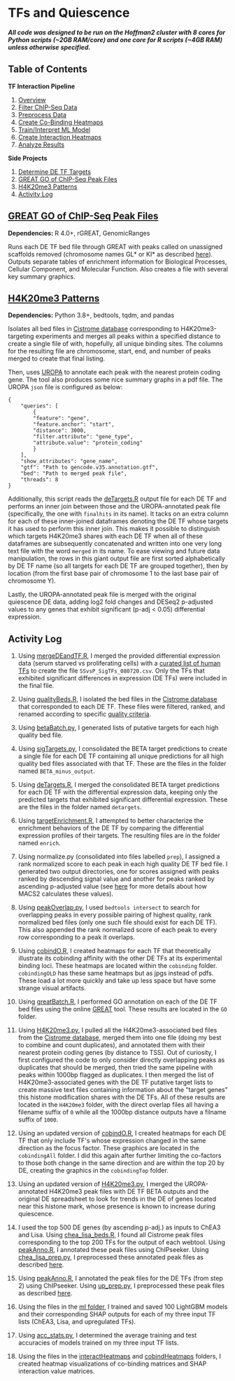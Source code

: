 # TFs and Quiescence
_**All code was designed to be run on the Hoffman2 cluster with 8 cores for Python scripts (~2GB RAM/core) and one core for R scripts (~4GB RAM) unless otherwise specified.**_

## Table of Contents
**TF Interaction Pipeline**
1. [Overview](Poster.pdf)
1. [Filter ChIP-Seq Data](getBeds/info.md)
1. [Preprocess Data](preprocess/info.md)
1. [Create Co-Binding Heatmaps](cobindHeatmaps/info.md)
1. [Train/Interpret ML Model](ml/info.md)
1. [Create Interaction Heatmaps](interactHeatmaps/info.md)
1. [Analyze Results](analyze/info.md)

**Side Projects**
1. [Determine DE TF Targets](beta/info.md)
1. [GREAT GO of ChIP-Seq Peak Files](#great-go-of-chip-seq-peak-files)
1. [H4K20me3 Patterns](#h4k20me3-patterns)
1. [Activity Log](#Activity%20Log)

## [GREAT GO of ChIP-Seq Peak Files](greatBatch.R)
**Dependencies:** R 4.0+, rGREAT, GenomicRanges

Runs each DE TF bed file through GREAT with peaks called on unassigned scaffolds removed (chromosome names GL* or KI* as described [here](https://github.com/dpryan79/ChromosomeMappings/blob/master/GRCh38_ensembl2UCSC.txt)). Outputs separate tables of enrichment information for Biological Processes, Cellular Component, and Molecular Function. Also creates a file with several key summary graphics.

## [H4K20me3 Patterns](H4K20me3.py)
**Dependencies:** Python 3.8+, bedtools, tqdm, and pandas

Isolates all bed files in [Cistrome database](http://cistrome.org/db/#/) corresponding to H4K20me3-targeting experiments and merges all peaks within a specified distance to create a single file of with, hopefully, all unique binding sites. The columns for the resulting file are chromosome, start, end, and number of peaks merged to create that final listing.

Then, uses [UROPA](https://www.nature.com/articles/s41598-017-02464-y#Sec2) to annotate each peak with the nearest protein coding gene. The tool also produces some nice summary graphs in a pdf file. The UROPA `json` file is configured as below:

    {
        "queries": [
            {
            "feature": "gene",
            "feature.anchor": "start",
            "distance": 3000,
            "filter.attribute": "gene_type",
            "attribute.value": "protein_coding"
            }
        ],
        "show_attributes": "gene_name",
        "gtf": "Path to gencode.v35.annotation.gtf",
        "bed": "Path to merged peak file",
        "threads": 8
    }

Additionally, this script reads the [deTargets.R](#detargetsR) output file for each DE TF and performs an inner join between those and the UROPA-annotated peak file (specifically, the one with `finalhits` in its name). It tacks on an extra column for each of these inner-joined dataframes denoting the DE TF whose targets it has used to perform this inner join. This makes it possible to distinguish which targets H4K20me3 shares with each DE TF when all of these dataframes are subsequently concatenated and written into one very long text file with the word `merged` in its name. To ease viewing and future data manipulation, the rows in this giant output file are first sorted alphabetically by DE TF name (so all targets for each DE TF are grouped together), then by location (from the first base pair of chromosome 1 to the last base pair of chromosome Y).

Lastly, the UROPA-annotated peak file is merged with the original quiescence DE data, adding log2 fold changes and DESeq2 p-adjusted values to any genes that exhibit significant (p-adj < 0.05) differential expression.

## Activity Log
1. Using [mergeDEandTF.R](getBeds/mergeDEandTF.R), I merged the provided differential expression data (serum starved vs proliferating cells) with a [curated list of human TFs](http://humantfs.ccbr.utoronto.ca/download.php) to create the file `SSvsP_SigTFs_080720.csv`. Only the TFs that exhibited significant differences in expression (DE TFs) were included in the final file.

2. Using [qualityBeds.R](getBeds/qualityBeds.R), I isolated the bed files in the [Cistrome database](http://cistrome.org/db/#/) that corresponded to each DE TF. These files were filtered, ranked, and renamed according to specific [quality criteria](#qualitybedsR).

3. Using [betaBatch.py](beta/betaBatch.py), I generated lists of putative targets for each high quality bed file.

4. Using [sigTargets.py](beta/sigTargets.py), I consolidated the BETA target predictions to create a single file for each DE TF containing all unique predictions for all high quality bed files associated with that TF. These are the files in the folder named `BETA_minus_output`.

5. Using [deTargets.R](beta/deTargets.R), I merged the consolidated BETA target predictions for each DE TF with the differential expression data, keeping only the predicted targets that exhibited significant differential expression. These are the files in the folder named `detargets`.

6. Using [targetEnrichment.R](beta/targetEnrichment.R), I attempted to better characterize the enrichment behaviors of the DE TF by comparing the differential expression profiles of their targets. The resulting files are in the folder named `enrich`.

7. Using normalize.py (consolidated into files labelled `prep`), I assigned a rank normalized score to each peak in each high quality DE TF bed file. I generated two output directories, one for scores assigned with peaks ranked by descending signal value and another for peaks ranked by ascending p-adjusted value (see [here](https://hbctraining.github.io/Intro-to-ChIPseq/lessons/05_peak_calling_macs.html) for more details about how MACS2 calculates these values).

8. Using [peakOverlap.py](preprocess/peakoverlap.py), I used `bedtools intersect` to search for overlapping peaks in every possible pairing of highest quality, rank normalized bed files (only one such file should exist for each DE TF). This also appended the rank normalized score of each peak to every row corresponding to a peak it overlaps.

9. Using [cobindO.R](cobindHeatmaps/cobindO.R), I created heatmaps for each TF that theoretically illustrate its cobinding affinity with the other DE TFs at its experimental binding loci. These heatmaps are located within the `cobinding` folder. `cobindingOLD` has these same heatmaps but as jpgs instead of pdfs. These load a lot more quickly and take up less space but have some strange visual artifacts.

10. Using [greatBatch.R](#greatbatchR), I performed GO annotation on each of the DE TF bed files using the online [GREAT](http://great.stanford.edu/public/html/) tool. These results are located in the `GO` folder.

11. Using [H4K20me3.py](#h4k20me3py), I pulled all the H4K20me3-associated bed files from the [Cistrome database](http://cistrome.org/db/#/), merged them into one file (doing my best to combine and count duplicates), and annotated them with their nearest protein coding genes (by distance to TSS). Out of curiosity, I first configured the code to only consider directly overlapping peaks as duplicates that should be merged, then tried the same pipeline with peaks within 1000bp flagged as duplicates. I then merged the list of H4K20me3-associated genes with the DE TF putative target lists to create massive text files containing information about the "target genes" this histone modification shares with the DE TFs. All of these results are located in the `H4K20me3` folder, with the direct overlap files all having a filename suffix of `0` while all the 1000bp distance outputs have a filname suffix of `1000`.

12. Using an updated version of [cobindO.R](cobindHeatmaps/cobindO.R), I created heatmaps for each DE TF that only include TF's whose expression changed in the same direction as the focus factor. These graphics are located in the `cobindingAll` folder. I did this again after further limiting the co-factors to those both change in the same direction and are within the top 20 by DE, creating the graphics in the `cobindingTop` folder.

13. Using an updated version of [H4K20me3.py](#h4k20me3py), I merged the UROPA-annotated H4K20me3 peak files with DE TF BETA outputs and the original DE spreadsheet to look for trends in the DE of genes located near this histone mark, whose presence is known to increase during quiescence.

14. I used the top 500 DE genes (by ascending p-adj.) as inputs to ChEA3 and Lisa. Using [chea_lisa_beds.R](getBeds/chea_lisa_beds.R), I found all Cistrome peak files corresponding to the top 200 TFs for the output of each webtool. Using [peakAnno.R](preproces/peakAnno.R), I annotated these peak files using ChIPseeker. Using [chea_lisa_prep.py](preprocess/chea_lisa_prep.py), I preprocessed these annotated peak files as described [here](preprocess/info.md).

15. Using [peakAnno.R](preproces/peakAnno.R), I annotated the peak files for the DE TFs (from step 2) using ChIPseeker. Using [up_prep.py](preprocsess/up_prep.py), I preprocessed these peak files as described [here](preprocess/info.md).

16. Using the files in the [ml folder](ml/info.md), I trained and saved 100 LightGBM models and their corresponding SHAP outputs for each of my three input TF lists (ChEA3, Lisa, and upregulated TFs).

17. Using [acc_stats.py](analyze/acc_stats.py), I determined the average training and test accuracies of models trained on my three input TF lists. 

18. Using the files in the [interactHeatmaps](interactHeatmaps/info.md) and [cobindHeatmaps](cobindHeatmaps/info.md) folders, I created heatmap visualizations of co-binding matrices and SHAP interaction value matrices.